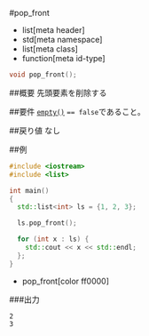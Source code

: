 #pop_front
* list[meta header]
* std[meta namespace]
* list[meta class]
* function[meta id-type]

```cpp
void pop_front();
```

##概要
先頭要素を削除する


##要件
[`empty()`](./empty.md) `== false`であること。


##戻り値
なし


##例
```cpp
#include <iostream>
#include <list>

int main()
{
  std::list<int> ls = {1, 2, 3};

  ls.pop_front();

  for (int x : ls) {
    std::cout << x << std::endl;
  };
}
```
* pop_front[color ff0000]


###出力
```
2
3
```


